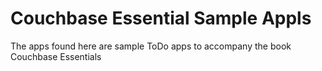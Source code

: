 # Couchbase Essential Sample Appls #

The apps found here are sample ToDo apps to accompany the book Couchbase Essentials

